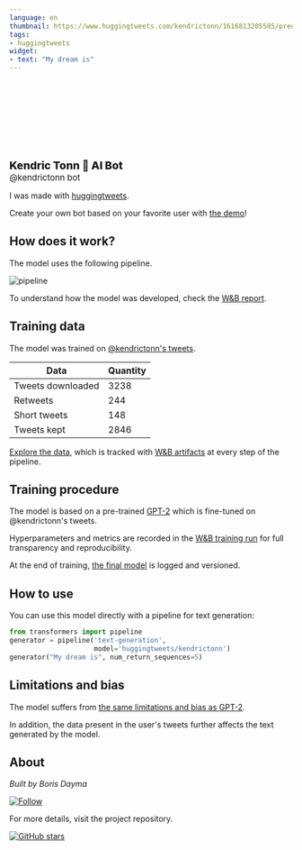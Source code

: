 ```yaml
---
language: en
thumbnail: https://www.huggingtweets.com/kendrictonn/1616813205585/predictions.png
tags:
- huggingtweets
widget:
- text: "My dream is"
---
```


<div>
<div style="width: 132px; height:132px; border-radius: 50%; background-size: cover; background-image: url('https://pbs.twimg.com/profile_images/725757936698429440/8KNVQff4_400x400.jpg')">
</div>
<div style="margin-top: 8px; font-size: 19px; font-weight: 800">Kendric Tonn 🤖 AI Bot </div>
<div style="font-size: 15px">@kendrictonn bot</div>
</div>

I was made with [huggingtweets](https://github.com/borisdayma/huggingtweets).

Create your own bot based on your favorite user with [the demo](https://colab.research.google.com/github/borisdayma/huggingtweets/blob/master/huggingtweets-demo.ipynb)!

## How does it work?

The model uses the following pipeline.

![pipeline](https://github.com/borisdayma/huggingtweets/blob/master/img/pipeline.png?raw=true)

To understand how the model was developed, check the [W&B report](https://wandb.ai/wandb/huggingtweets/reports/HuggingTweets-Train-a-Model-to-Generate-Tweets--VmlldzoxMTY5MjI).

## Training data

The model was trained on [@kendrictonn's tweets](https://twitter.com/kendrictonn).

| Data | Quantity |
| --- | --- |
| Tweets downloaded | 3238 |
| Retweets | 244 |
| Short tweets | 148 |
| Tweets kept | 2846 |

[Explore the data](https://wandb.ai/wandb/huggingtweets/runs/2ecvcxbk/artifacts), which is tracked with [W&B artifacts](https://docs.wandb.com/artifacts) at every step of the pipeline.

## Training procedure

The model is based on a pre-trained [GPT-2](https://huggingface.co/gpt2) which is fine-tuned on @kendrictonn's tweets.

Hyperparameters and metrics are recorded in the [W&B training run](https://wandb.ai/wandb/huggingtweets/runs/2j51dutm) for full transparency and reproducibility.

At the end of training, [the final model](https://wandb.ai/wandb/huggingtweets/runs/2j51dutm/artifacts) is logged and versioned.

## How to use

You can use this model directly with a pipeline for text generation:

```python
from transformers import pipeline
generator = pipeline('text-generation',
                     model='huggingtweets/kendrictonn')
generator("My dream is", num_return_sequences=5)
```

## Limitations and bias

The model suffers from [the same limitations and bias as GPT-2](https://huggingface.co/gpt2#limitations-and-bias).

In addition, the data present in the user's tweets further affects the text generated by the model.

## About

*Built by Boris Dayma*

[![Follow](https://img.shields.io/twitter/follow/borisdayma?style=social)](https://twitter.com/intent/follow?screen_name=borisdayma)

For more details, visit the project repository.

[![GitHub stars](https://img.shields.io/github/stars/borisdayma/huggingtweets?style=social)](https://github.com/borisdayma/huggingtweets)
